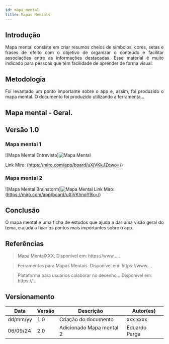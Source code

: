 ```yaml
---
id: mapa_mental
title: Mapas Mentais
---
```

 
## Introdução
 
<p align = "justify">
Mapa mental consiste em criar resumos cheios de símbolos, cores, setas e frases de efeito com o objetivo de organizar o conteúdo e facilitar associações entre as informações destacadas. Esse material é muito indicado para pessoas que têm facilidade de aprender de forma visual.
</p>
 
## Metodologia
 
<p align = "justify">
Foi levantado um ponto importante sobre o app e, assim, foi produzido o mapa mental. O documento foi produzido utilizando a ferramenta...
</p>
 
## Mapa mental - Geral.
 
## Versão 1.0
 
### Mapa mental 1
 
![Mapa Mental Entrevista]![Mapa Mental](https://miro.com/app/board/uXjVKkJZqwo=/?share_link_id=780567068501)


Link Miro: (https://miro.com/app/board/uXjVKkJZqwo=/)
 
 
### Mapa mental 2
 
![Mapa Mental Brainstorm]![Mapa Mental](https://miro.com/app/board/uXjVKhnqY9k=/?share_link_id=382972621052)
Link Miro: (https://miro.com/app/board/uXjVKhnqY9k=/)
 
## Conclusão
 
<p align = "justify">
O mapa mental é uma ficha de estudos que ajuda a dar uma visão geral do tema, e ajuda a fixar os pontos mais importantes sobre o app.
</p>
 
## Referências
> Mapa MentalXXX,  Disponível em: https://www.....
 
> Ferramentas para Mapas Mentais. Disponível em: https://www....
 
> Plataforma para usuários colaborar no desenho... Disponível em: https://...
 
## Versionamento
| Data | Versão | Descrição | Autor(es) |
| -- | -- | -- | -- |
| dd/mm/yy | 1.0 | Criação do documento | xxx xxxx |
| 06/09/24 | 2.0 | Adicionado Mapa mental 2 | Eduardo Parga |

